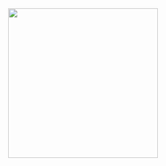 ##
<!--
**Chiefkeefers/Chiefkeefers** is a ✨ _special_ ✨ repository because its `README.md` (this file) appears on your GitHub profile.

Here are some ideas to get you started:

- 🔭 I’m currently working on ...
- 🌱 I’m currently learning ...
- 👯 I’m looking to collaborate on ...
- 🤔 I’m looking for help with ...
- 💬 Ask me about ...
- 📫 How to reach me: ...
- 😄 Pronouns: ...
- ⚡ Fun fact: ...
-->

<div align="center" style="border-radius: 25% 25% 25% 25% / 25% 25% 0% 0%;" >
  <img height="300" src="https://camo.githubusercontent.com/0ae5c010ac843181f9603ce1a0baf6c5c6b88860c534fac13158839d34f34342/68747470733a2f2f6d656469612e74656e6f722e636f6d2f72706c3247553366553934414141414d2f696d70657269616c2d7061726164652d77617268616d6d657234306b2e676966"  />
</div>

###
